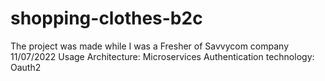 # shopping-clothes-b2c
The project was made while I was a Fresher of Savvycom company 11/07/2022
Usage Architecture: Microservices
Authentication technology: Oauth2
